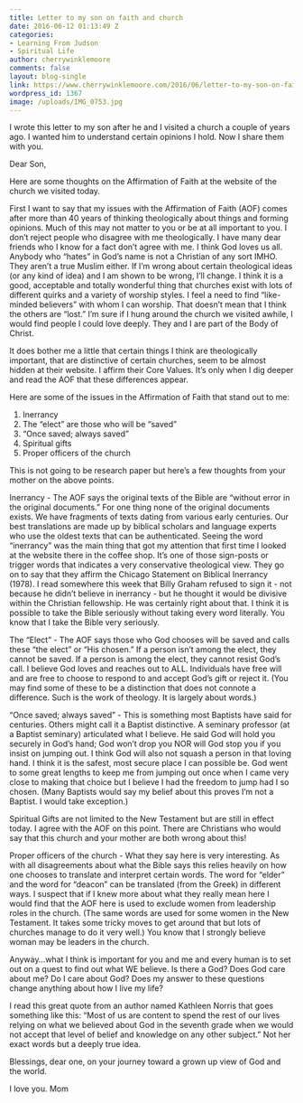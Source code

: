 ```yaml
---
title: Letter to my son on faith and church
date: 2016-06-12 01:13:49 Z
categories:
- Learning From Judson
- Spiritual Life
author: cherrywinklemoore
comments: false
layout: blog-single
link: https://www.cherrywinklemoore.com/2016/06/letter-to-my-son-on-faith-and-church/
wordpress_id: 1367
image: /uploads/IMG_0753.jpg
---
```


I wrote this letter to my son after he and I visited a church a couple of years ago. I wanted him to understand certain opinions I hold. Now I share them with you.

Dear Son,

Here are some thoughts on the Affirmation of Faith at the website of the church we visited today.

First I want to say that my issues with the Affirmation of Faith (AOF) comes after more than 40 years of thinking theologically about things and forming opinions. Much of this may not matter to you or be at all important to you. I don’t reject people who disagree with me theologically. I have many dear friends who I know for a fact don’t agree with me. I think God loves us all. Anybody who “hates” in God’s name is not a Christian of any sort IMHO. They aren’t a true Muslim either. If I’m wrong about certain theological ideas (or any kind of idea) and I am shown to be wrong, I’ll change. I think it is a good, acceptable and totally wonderful thing that churches exist with lots of different quirks and a variety of worship styles. I feel a need to find “like-minded believers” with whom I can worship. That doesn’t mean that I think the others are “lost.” I’m sure if I hung around the church we visited awhile, I would find people I could love deeply. They and I are part of the Body of Christ.

It does bother me a little that certain things I think are theologically important, that are distinctive of certain churches, seem to be almost hidden at their website. I affirm their Core Values. It’s only when I dig deeper and read the AOF that these differences appear.

Here are some of the issues in the Affirmation of Faith that stand out to me:

1. Inerrancy
2. The “elect” are those who will be “saved”
3. “Once saved; always saved”
4. Spiritual gifts
5. Proper officers of the church

This is not going to be research paper but here’s a few thoughts from your mother on the above points.

Inerrancy - The AOF says the original texts of the Bible are “without error in the original documents.” For one thing none of the original documents exists. We have fragments of texts dating from various early centuries. Our best translations are made up by biblical scholars and language experts who use the oldest texts that can be authenticated. Seeing the word “inerrancy” was the main thing that got my attention that first time I looked at the website there in the coffee shop. It’s one of those sign-posts or trigger words that indicates a very conservative theological view. They go on to say that they affirm the Chicago Statement on Biblical Inerrancy (1978). I read somewhere this week that Billy Graham refused to sign it - not because he didn’t believe in inerrancy - but he thought it would be divisive within the Christian fellowship. He was certainly right about that. I think it is possible to take the Bible seriously without taking every word literally. You know that I take the Bible very seriously.

The “Elect” - The AOF says those who God chooses will be saved and calls these “the elect” or “His chosen.” If a person isn’t among the elect, they cannot be saved. If a person is among the elect, they cannot resist God’s call. I believe God loves and reaches out to ALL. Individuals have free will and are free to choose to respond to and accept God’s gift or reject it. (You may find some of these to be a distinction that does not connote a difference. Such is the work of theology. It is largely about words.)

“Once saved; always saved” - This is something most Baptists have said for centuries. Others might call it a Baptist distinctive. A seminary professor (at a Baptist seminary) articulated what I believe. He said God will hold you securely in God’s hand; God won’t drop you NOR will God stop you if you insist on jumping out. I think God will also not squash a person in that loving hand. I think it is the safest, most secure place I can possible be. God went to some great lengths to keep me from jumping out once when I came very close to making that choice but I believe I had the freedom to jump had I so chosen. (Many Baptists would say my belief about this proves I’m not a Baptist. I would take exception.)

Spiritual Gifts are not limited to the New Testament but are still in effect today. I agree with the AOF on this point. There are Christians who would say that this church and your mother are both wrong about this!

Proper officers of the church - What they say here is very interesting. As with all disagreements about what the Bible says this relies heavily on how one chooses to translate and interpret certain words. The word for “elder” and the word for “deacon” can be translated (from the Greek) in different ways. I suspect that if I knew more about what they really mean here I would find that the AOF here is used to exclude women from leadership roles in the church. (The same words are used for some women in the New Testament. It takes some tricky moves to get around that but lots of churches manage to do it very well.) You know that I strongly believe woman may be leaders in the church.

Anyway…what I think is important for you and me and every human is to set out on a quest to find out what WE believe. Is there a God? Does God care about me? Do I care about God? Does my answer to these questions change anything about how I live my life?

I read this great quote from an author named Kathleen Norris that goes something like this: “Most of us are content to spend the rest of our lives relying on what we believed about God in the seventh grade when we would not accept that level of belief and knowledge on any other subject.” Not her exact words but a deeply true idea.

Blessings, dear one, on your journey toward a grown up view of God and the world.

I love you.
Mom
